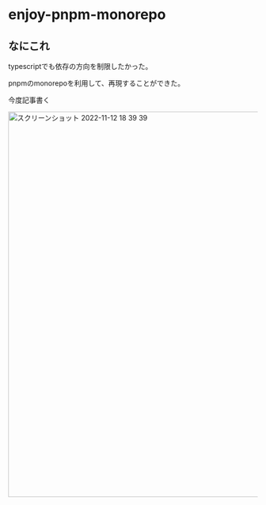 # enjoy-pnpm-monorepo

## なにこれ
typescriptでも依存の方向を制限したかった。

pnpmのmonorepoを利用して、再現することができた。

今度記事書く

<img width="778" alt="スクリーンショット 2022-11-12 18 39 39" src="https://user-images.githubusercontent.com/24515690/201468331-7c9e1a1c-a4e5-49c8-8c6d-e75e71f90fd3.png">
